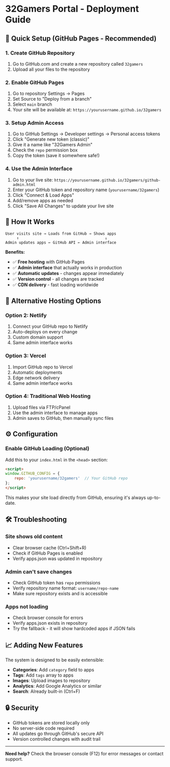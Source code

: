 # 32Gamers Portal - Deployment Guide

## 🚀 Quick Setup (GitHub Pages - Recommended)

### 1. Create GitHub Repository
1. Go to GitHub.com and create a new repository called `32gamers`
2. Upload all your files to the repository

### 2. Enable GitHub Pages
1. Go to repository Settings → Pages
2. Set Source to "Deploy from a branch"
3. Select `main` branch
4. Your site will be available at: `https://yourusername.github.io/32gamers`

### 3. Setup Admin Access
1. Go to GitHub Settings → Developer settings → Personal access tokens
2. Click "Generate new token (classic)"
3. Give it a name like "32Gamers Admin"
4. Check the `repo` permission box
5. Copy the token (save it somewhere safe!)

### 4. Use the Admin Interface
1. Go to your live site: `https://yourusername.github.io/32gamers/github-admin.html`
2. Enter your GitHub token and repository name (`yourusername/32gamers`)
3. Click "Connect & Load Apps"
4. Add/remove apps as needed
5. Click "Save All Changes" to update your live site

## 📱 How It Works

```
User visits site → Loads from GitHub → Shows apps
     ↑                                      ↓
Admin updates apps ← GitHub API ← Admin interface
```

**Benefits:**
- ✅ **Free hosting** with GitHub Pages
- ✅ **Admin interface** that actually works in production
- ✅ **Automatic updates** - changes appear immediately
- ✅ **Version control** - all changes are tracked
- ✅ **CDN delivery** - fast loading worldwide

## 🔧 Alternative Hosting Options

### Option 2: Netlify
1. Connect your GitHub repo to Netlify
2. Auto-deploys on every change
3. Custom domain support
4. Same admin interface works

### Option 3: Vercel
1. Import GitHub repo to Vercel
2. Automatic deployments
3. Edge network delivery
4. Same admin interface works

### Option 4: Traditional Web Hosting
1. Upload files via FTP/cPanel
2. Use the admin interface to manage apps
3. Admin saves to GitHub, then manually sync files

## ⚙️ Configuration

### Enable GitHub Loading (Optional)
Add this to your `index.html` in the `<head>` section:

```html
<script>
window.GITHUB_CONFIG = {
    repo: 'yourusername/32gamers'  // Your GitHub repo
};
</script>
```

This makes your site load directly from GitHub, ensuring it's always up-to-date.

## 🛠️ Troubleshooting

### Site shows old content
- Clear browser cache (Ctrl+Shift+R)
- Check if GitHub Pages is enabled
- Verify apps.json was updated in repository

### Admin can't save changes
- Check GitHub token has `repo` permissions
- Verify repository name format: `username/repo-name`
- Make sure repository exists and is accessible

### Apps not loading
- Check browser console for errors
- Verify apps.json exists in repository
- Try the fallback - it will show hardcoded apps if JSON fails

## 📈 Adding New Features

The system is designed to be easily extensible:

- **Categories**: Add `category` field to apps
- **Tags**: Add `tags` array to apps
- **Images**: Upload images to repository
- **Analytics**: Add Google Analytics or similar
- **Search**: Already built-in (Ctrl+F)

## 🔒 Security

- GitHub tokens are stored locally only
- No server-side code required
- All updates go through GitHub's secure API
- Version controlled changes with audit trail

---

**Need help?** Check the browser console (F12) for error messages or contact support.